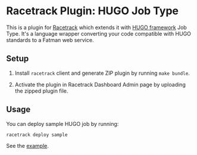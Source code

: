 # Racetrack Plugin: HUGO Job Type

This is a plugin for [Racetrack](https://github.com/TheRacetrack/racetrack)
which extends it with [HUGO framework](https://gohugo.io/) Job Type.
It's a language wrapper converting your code compatible with HUGO standards to a Fatman web service.

## Setup
1. Install `racetrack` client and generate ZIP plugin by running `make bundle`.

2. Activate the plugin in Racetrack Dashboard Admin page
  by uploading the zipped plugin file.

## Usage
You can deploy sample HUGO job by running:
```bash
racetrack deploy sample
```

See the [example](./sample).
